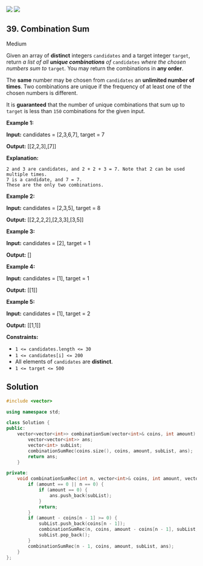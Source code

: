 [![](https://img.shields.io/github/stars/LeetCode-in-Cpp/LeetCode-in-Cpp?label=Stars&style=flat-square)](https://github.com/LeetCode-in-Cpp/LeetCode-in-Cpp)
[![](https://img.shields.io/github/forks/LeetCode-in-Cpp/LeetCode-in-Cpp?label=Fork%20me%20on%20GitHub%20&style=flat-square)](https://github.com/LeetCode-in-Cpp/LeetCode-in-Cpp/fork)

## 39\. Combination Sum

Medium

Given an array of **distinct** integers `candidates` and a target integer `target`, return _a list of all **unique combinations** of_ `candidates` _where the chosen numbers sum to_ `target`_._ You may return the combinations in **any order**.

The **same** number may be chosen from `candidates` an **unlimited number of times**. Two combinations are unique if the frequency of at least one of the chosen numbers is different.

It is **guaranteed** that the number of unique combinations that sum up to `target` is less than `150` combinations for the given input.

**Example 1:**

**Input:** candidates = [2,3,6,7], target = 7

**Output:** [[2,2,3],[7]]

**Explanation:**

    2 and 3 are candidates, and 2 + 2 + 3 = 7. Note that 2 can be used multiple times.
    7 is a candidate, and 7 = 7.
    These are the only two combinations. 

**Example 2:**

**Input:** candidates = [2,3,5], target = 8

**Output:** [[2,2,2,2],[2,3,3],[3,5]] 

**Example 3:**

**Input:** candidates = [2], target = 1

**Output:** [] 

**Example 4:**

**Input:** candidates = [1], target = 1

**Output:** [[1]] 

**Example 5:**

**Input:** candidates = [1], target = 2

**Output:** [[1,1]] 

**Constraints:**

*   `1 <= candidates.length <= 30`
*   `1 <= candidates[i] <= 200`
*   All elements of `candidates` are **distinct**.
*   `1 <= target <= 500`



## Solution

```cpp
#include <vector>

using namespace std;

class Solution {
public:
    vector<vector<int>> combinationSum(vector<int>& coins, int amount) {
        vector<vector<int>> ans;
        vector<int> subList;
        combinationSumRec(coins.size(), coins, amount, subList, ans);
        return ans;
    }

private:
    void combinationSumRec(int n, vector<int>& coins, int amount, vector<int>& subList, vector<vector<int>>& ans) {
        if (amount == 0 || n == 0) {
            if (amount == 0) {
                ans.push_back(subList);
            }
            return;
        }
        if (amount - coins[n - 1] >= 0) {
            subList.push_back(coins[n - 1]);
            combinationSumRec(n, coins, amount - coins[n - 1], subList, ans);
            subList.pop_back();
        }
        combinationSumRec(n - 1, coins, amount, subList, ans);
    }
};
```